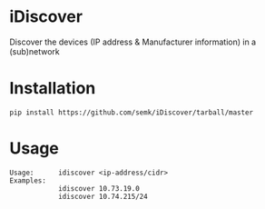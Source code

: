 iDiscover
=========

Discover the devices (IP address &amp; Manufacturer information) in a (sub)network


Installation
============

    pip install https://github.com/semk/iDiscover/tarball/master

Usage
=====

    Usage:		idiscover <ip-address/cidr>
    Examples:
                idiscover 10.73.19.0
                idiscover 10.74.215/24
